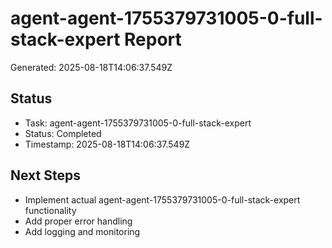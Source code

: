 # agent-agent-1755379731005-0-full-stack-expert Report

Generated: 2025-08-18T14:06:37.549Z

## Status
- Task: agent-agent-1755379731005-0-full-stack-expert
- Status: Completed
- Timestamp: 2025-08-18T14:06:37.549Z

## Next Steps
- Implement actual agent-agent-1755379731005-0-full-stack-expert functionality
- Add proper error handling
- Add logging and monitoring
